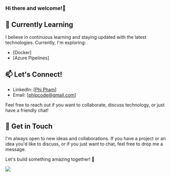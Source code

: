 ### Hi there and welcome!👋

## 🌱 Currently Learning

I believe in continuous learning and staying updated with the latest technologies. Currently, I'm exploring:

- [Docker]
- [Azure Pipelines]

## 📫 Let's Connect!

- LinkedIn: [[Phi Pham](https://www.linkedin.com/in/phi-pham-4070b397/)]
- Email: [phipcode@gmail.com]

Feel free to reach out if you want to collaborate, discuss technology, or just have a friendly chat!

## 💬 Get in Touch

I'm always open to new ideas and collaborations. If you have a project or an idea you'd like to discuss, or if you just want to chat, feel free to drop me a message.

Let's build something amazing together! 🚀

<!--
**phipcode/phipcode** is a ✨ _special_ ✨ repository because its `README.md` (this file) appears on your GitHub profile.
Here are some ideas to get you started:
- 🔭 I’m currently working on ...
- 🌱 I’m currently learning ...
- 👯 I’m looking to collaborate on ...
- 🤔 I’m looking for help with ...
- 💬 Ask me about ...
- 📫 How to reach me: ...
- 😄 Pronouns: ...
- ⚡ Fun fact: ...
-->


<a href="https://github.com/phipcode">
  <img align="center" src="https://github-readme-stats.vercel.app/api?username=phipcode&show_icons=true&theme=dark&hide=stars" />
</a>
